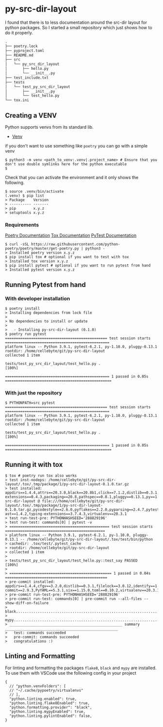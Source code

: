# py-src-dir-layout

I found that there is to less documentation around the src-dir layout for python packages.
So I started a small repository which just shows how to do it properly.

```txt
.
├── poetry.lock
├── pyproject.toml
├── README.md
├── src
│   └── py_src_dir_layout
│       ├── hello.py
│       └── __init__.py
├── test_include.txt
├── tests
│   └── test_py_src_dir_layout
│       ├── __init__.py
│       └── test_hello.py
└── tox.ini
```

## Creating a VENV

Python supports venvs from its standard lib.

* [Venv](https://docs.python.org/3/library/venv.html)

if you don't want to use something like `poetry` you can go with a simple venv


```console
$ python3 -m venv <path_to_venv:.venv|.project_name> # Ensure that you don't use double symlinks here for the python executable
$ 
```

Check that you can activate the environment and it only shows the following.

```console
$ source .venv/bin/activate
(.venv) $ pip list
> Package    Version
> ---------- -------
> pip        x.y.z
> setuptools x.y.z
```

### Requirements

[Poetry Documentation](https://python-poetry.org/docs/)
[Tox Documentation](https://tox.readthedocs.io/en/latest/)
[PyTest Documentation](https://docs.pytest.org/en/stable/contents.html)

```console
$ curl -sSL https://raw.githubusercontent.com/python-poetry/poetry/master/get-poetry.py | python3 -
> Installed poetry version x.y.z
$ pip install tox # optional if you want to test with tox
> Installed tox version x.y.z
$ pip install pytest # optional if you want to run pytest from hand
> Installed pytest version x.y.z
```

## Running Pytest from hand

### With developer installation

```console
$ poetry install
> Installing dependencies from lock file
> 
> No dependencies to install or update
> 
>   - Installing py-src-dir-layout (0.1.0)
$ poetry run pytest
=============================================== test session starts ================================================
platform linux -- Python 3.9.1, pytest-6.2.1, py-1.10.0, pluggy-0.13.1
rootdir: /home/cellebyte/git/py-src-dir-layout
collected 1 item                                                                                                   

tests/test_py_src_dir_layout/test_hello.py .                                                                 [100%]

================================================ 1 passed in 0.05s =================================================
```

### With just the repository

```console
$ PYTHONPATH=src pytest
=============================================== test session starts ================================================
platform linux -- Python 3.9.1, pytest-6.2.1, py-1.10.0, pluggy-0.13.1
rootdir: /home/cellebyte/git/py-src-dir-layout
collected 1 item                                                                                                   

tests/test_py_src_dir_layout/test_hello.py .                                                                 [100%]

================================================ 1 passed in 0.05s =================================================
```

## Running it with tox

```console
$ tox # poetry run tox also works
> test inst-nodeps: /home/cellebyte/git/py-src-dir-layout/.tox/.tmp/package/1/py-src-dir-layout-0.1.0.tar.gz
> test installed: appdirs==1.4.4,attrs==20.3.0,black==20.8b1,click==7.1.2,distlib==0.3.1,filelock==3.0.12,flake8==3.8.4,iniconfig==1.1.1,mccabe==0.6.1,mypy==0.790,mypy-extensions==0.4.3,packaging==20.8,pathspec==0.8.1,pluggy==0.13.1,py==1.10.0,py-src-dir-layout @ file:///home/cellebyte/git/py-src-dir-layout/.tox/.tmp/package/1/py-src-dir-layout-0.1.0.tar.gz,pycodestyle==2.6.0,pyflakes==2.2.0,pyparsing==2.4.7,pytest==6.2.1,regex==2020.11.13,six==1.15.0,toml==0.10.2,tox==3.21.1,typed-ast==1.4.2,typing-extensions==3.7.4.3,virtualenv==20.3.1
> test run-test-pre: PYTHONHASHSEED='288829196'
> test run-test: commands[0] | pytest -v
> ============================================== test session starts ==============================================
> platform linux -- Python 3.9.1, pytest-6.2.1, py-1.10.0, pluggy-0.13.1 -- /home/cellebyte/git/py-src-dir-layout/.tox/test/bin/python
> cachedir: .tox/test/.pytest_cache
> rootdir: /home/cellebyte/git/py-src-dir-layout
> collected 1 item                                                                                                
> 
> tests/test_py_src_dir_layout/test_hello.py::test_say PASSED                                               [100%]
> 
> =============================================== 1 passed in 0.04s ===============================================
> pre-commit installed: appdirs==1.4.4,cfgv==3.2.0,distlib==0.3.1,filelock==3.0.12,identify==1.5.12,nodeenv==1.5.0,pre-commit==2.9.3,PyYAML==5.3.1,six==1.15.0,toml==0.10.2,virtualenv==20.3.1
> pre-commit run-test-pre: PYTHONHASHSEED='288829196'
> pre-commit run-test: commands[0] | pre-commit run --all-files --show-diff-on-failure
> black....................................................................Passed
> mypy.....................................................................Passed
> ____________________________________________________ summary ____________________________________________________
>   test: commands succeeded
>   pre-commit: commands succeeded
>   congratulations :)
```

## Linting and Formatting

For linting and formatting the packages `flake8`, `black` and `mypy` are installed.
To use them with VSCode use the following config in your project



```jsonc
{
  // "python.venvFolders": [
  // "~/.cache/pypoetry/virtualenvs"
  // ],
  "python.linting.enabled": true,
  "python.linting.flake8Enabled": true,
  "python.formatting.provider": "black",
  "python.linting.mypyEnabled": true,
  "python.linting.pylintEnabled": false,
}
```
